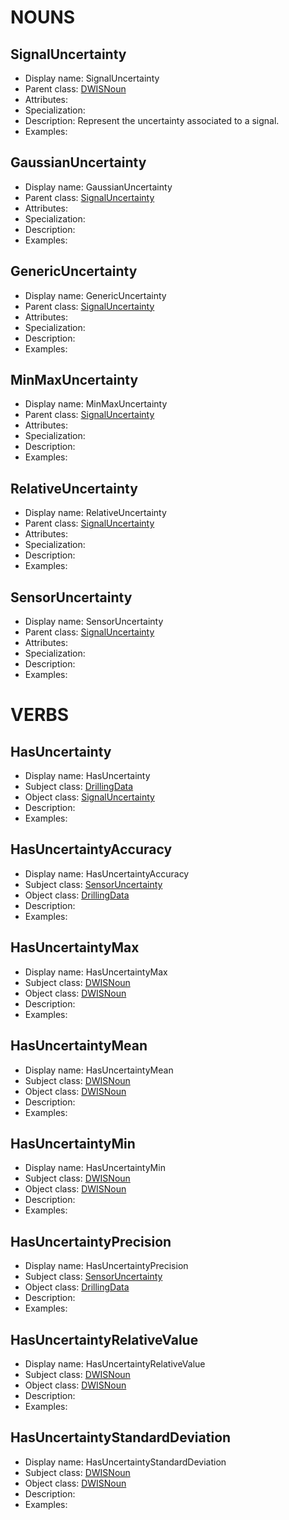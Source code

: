 # NOUNS
## SignalUncertainty <!-- NOUN -->
- Display name: SignalUncertainty
- Parent class: [DWISNoun](./DrillingDataSemantics.md#DWISNoun-)
- Attributes:
- Specialization:
- Description: Represent the uncertainty associated to a signal. 
- Examples:
## GaussianUncertainty <!-- NOUN -->
- Display name: GaussianUncertainty
- Parent class: [SignalUncertainty](./Uncertainty.md#SignalUncertainty-)
- Attributes:
- Specialization:
- Description: 
- Examples:
## GenericUncertainty <!-- NOUN -->
- Display name: GenericUncertainty
- Parent class: [SignalUncertainty](./Uncertainty.md#SignalUncertainty-)
- Attributes:
- Specialization:
- Description: 
- Examples:
## MinMaxUncertainty <!-- NOUN -->
- Display name: MinMaxUncertainty
- Parent class: [SignalUncertainty](./Uncertainty.md#SignalUncertainty-)
- Attributes:
- Specialization:
- Description: 
- Examples:
## RelativeUncertainty <!-- NOUN -->
- Display name: RelativeUncertainty
- Parent class: [SignalUncertainty](./Uncertainty.md#SignalUncertainty-)
- Attributes:
- Specialization:
- Description: 
- Examples:
## SensorUncertainty <!-- NOUN -->
- Display name: SensorUncertainty
- Parent class: [SignalUncertainty](./Uncertainty.md#SignalUncertainty-)
- Attributes:
- Specialization:
- Description: 
- Examples:


# VERBS
## HasUncertainty <!-- VERB -->
- Display name: HasUncertainty
- Subject class: [DrillingData](./DrillingDataSemantics.md#DrillingData-)
- Object class: [SignalUncertainty](./Uncertainty.md#SignalUncertainty-)
- Description: 
- Examples: 
## HasUncertaintyAccuracy <!-- VERB -->
- Display name: HasUncertaintyAccuracy
- Subject class: [SensorUncertainty](./Uncertainty.md#SensorUncertainty-)
- Object class: [DrillingData](./DrillingDataSemantics.md#DrillingData-)
- Description: 
- Examples: 
## HasUncertaintyMax <!-- VERB -->
- Display name: HasUncertaintyMax
- Subject class: [DWISNoun](./DrillingDataSemantics.md#DWISNoun-)
- Object class: [DWISNoun](./DrillingDataSemantics.md#DWISNoun-)
- Description: 
- Examples: 
## HasUncertaintyMean <!-- VERB -->
- Display name: HasUncertaintyMean
- Subject class: [DWISNoun](./DrillingDataSemantics.md#DWISNoun-)
- Object class: [DWISNoun](./DrillingDataSemantics.md#DWISNoun-)
- Description: 
- Examples: 
## HasUncertaintyMin <!-- VERB -->
- Display name: HasUncertaintyMin
- Subject class: [DWISNoun](./DrillingDataSemantics.md#DWISNoun-)
- Object class: [DWISNoun](./DrillingDataSemantics.md#DWISNoun-)
- Description: 
- Examples: 
## HasUncertaintyPrecision <!-- VERB -->
- Display name: HasUncertaintyPrecision
- Subject class: [SensorUncertainty](./Uncertainty.md#SensorUncertainty-)
- Object class: [DrillingData](./DrillingDataSemantics.md#DrillingData-)
- Description: 
- Examples: 
## HasUncertaintyRelativeValue <!-- VERB -->
- Display name: HasUncertaintyRelativeValue
- Subject class: [DWISNoun](./DrillingDataSemantics.md#DWISNoun-)
- Object class: [DWISNoun](./DrillingDataSemantics.md#DWISNoun-)
- Description: 
- Examples: 
## HasUncertaintyStandardDeviation <!-- VERB -->
- Display name: HasUncertaintyStandardDeviation
- Subject class: [DWISNoun](./DrillingDataSemantics.md#DWISNoun-)
- Object class: [DWISNoun](./DrillingDataSemantics.md#DWISNoun-)
- Description: 
- Examples: 
